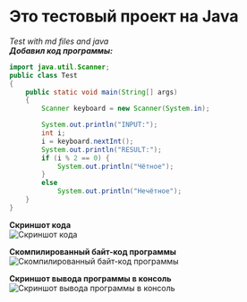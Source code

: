 # Это тестовый проект на Java

*Test with md files and java*  
***Добавил код программы:***
```Java
import java.util.Scanner;
public class Test
{
    public static void main(String[] args)
    {
        Scanner keyboard = new Scanner(System.in);

        System.out.println("INPUT:");
        int i;
        i = keyboard.nextInt();
        System.out.println("RESULT:");
        if (i % 2 == 0) {
            System.out.println("Чётное");
        }
        else
            System.out.println("Нечётное");
    }
}
```
**Скриншот кода**  
![Скриншот кода](https://github.com/Fisher48/Test/assets/156232888/864678ed-4209-4256-b386-aae07ea8131d)

**Cкомпилированный байт-код программы**  
![Cкомпилированный байт-код программы](https://github.com/Fisher48/Test/assets/156232888/3f76c69b-0cc1-4aec-a793-042beed5c096)

**Cкриншот вывода программы в консоль**  
![Cкриншот вывода программы в консоль](https://github.com/Fisher48/Test/assets/156232888/3a057424-9282-42a1-aa63-0e92fec3d557)
